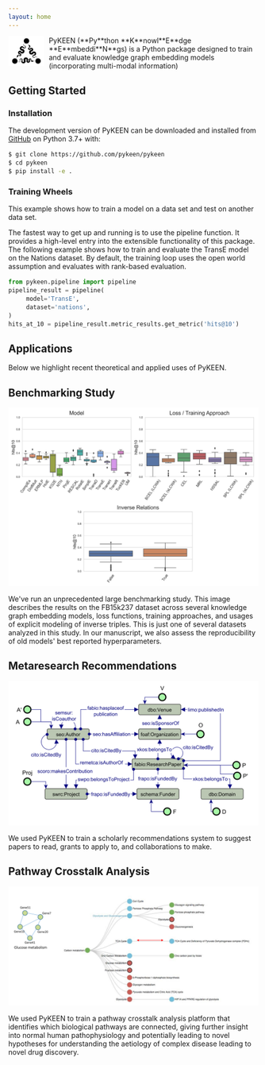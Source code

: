 ```yaml
---
layout: home
---
```

<img src="/img/logo.png" alt="PyKEEN Logo" align="left" height="60" style="margin-right: 10px"/>
PyKEEN (**Py**thon **K**nowl**E**dge **E**mbeddi**N**gs) is a Python package designed to train and
evaluate knowledge graph embedding models (incorporating multi-modal information)


## Getting Started

### Installation

The development version of PyKEEN can be downloaded and installed from
[GitHub](https://github.com/pykeen/pykeen) on Python 3.7+ with:

```bash
$ git clone https://github.com/pykeen/pykeen
$ cd pykeen
$ pip install -e .
```

### Training Wheels

This example shows how to train a model on a data set and test on another data set.

The fastest way to get up and running is to use the pipeline function. It
provides a high-level entry into the extensible functionality of this package.
The following example shows how to train and evaluate the TransE model on the
Nations dataset. By default, the training loop uses the open world assumption
and evaluates with rank-based evaluation.

```python
from pykeen.pipeline import pipeline
pipeline_result = pipeline(
     model='TransE',
     dataset='nations',
)
hits_at_10 = pipeline_result.metric_results.get_metric('hits@10')
```

## Applications

Below we highlight recent theoretical and applied uses of PyKEEN.

## Benchmarking Study

<img src="/img/fb15k237.png" alt="FB15k237 Summary" />

We've run an unprecedented large benchmarking study. This image describes the results
on the FB15k237 dataset across several knowledge graph embedding models, loss functions,
training approaches, and usages of explicit modeling of inverse triples. This is just one
of several datasets analyzed in this study. In our manuscript, we also assess the reproducibility
of old models' best reported hyperparameters.

## Metaresearch Recommendations

<img src="/img/metaresearch.png" alt="Metaresearch Schema" />

We used PyKEEN to train a scholarly recommendations system to suggest
papers to read, grants to apply to, and collaborations to make.


## Pathway Crosstalk Analysis

<img src="/img/pathways.png" alt="Pathway Crosstalk Schema" />

We used PyKEEN to train a pathway crosstalk analysis platform that identifies
which biological pathways are connected, giving further insight into normal
human pathophysiology and potentially leading to novel hypotheses for understanding 
the aetiology of complex disease leading to novel drug discovery.

